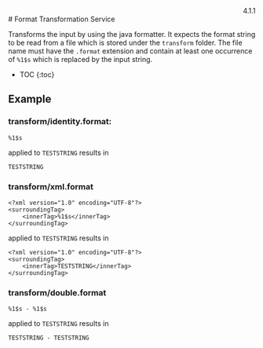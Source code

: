 <div style="text-align: right">4.1.1</div>
# Format Transformation Service

Transforms the input by using the java formatter.
It expects the format string to be read from a file which is stored under the `transform` folder.
The file name must have the `.format` extension and contain at least one occurrence of `%1$s` which is replaced by the input string. 

* TOC
{:toc}
## Example

### transform/identity.format:

```
%1$s
```

applied to `TESTSTRING` results in

```
TESTSTRING
```

### transform/xml.format

```
<?xml version="1.0" encoding="UTF-8"?>
<surroundingTag>
    <innerTag>%1$s</innerTag>
</surroundingTag>
```

applied to `TESTSTRING` results in

```
<?xml version="1.0" encoding="UTF-8"?>
<surroundingTag>
    <innerTag>TESTSTRING</innerTag>
</surroundingTag>
```

### transform/double.format

```
%1$s - %1$s
```

applied to `TESTSTRING` results in

```
TESTSTRING - TESTSTRING
```
